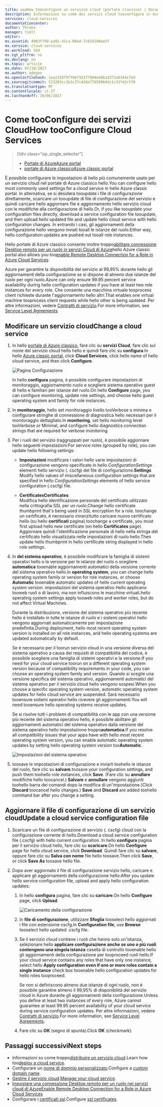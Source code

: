 ```yaml
---
title: aaaHow tooconfigure un servizio cloud (portale classico) | Documenti Microsoft
description: Informazioni su come dei servizi cloud tooconfigure in Azure. Informazioni di configurazione del servizio cloud tooupdate hello e configurare accesso remoto toorole istanze.
services: cloud-services
documentationcenter: 
author: Thraka
manager: timlt
editor: 
ms.assetid: 4902f79d-ea91-41ca-89a4-7c818180ee5f
ms.service: cloud-services
ms.workload: tbd
ms.tgt_pltfrm: na
ms.devlang: na
ms.topic: article
ms.date: 07/18/2017
ms.author: adegeo
ms.openlocfilehash: 1ea2320f97f667153f7984e4d61d373a6344cf6d
ms.sourcegitcommit: 523283cc1b3c37c428e77850964dc1c33742c5f0
ms.translationtype: MT
ms.contentlocale: it-IT
ms.lasthandoff: 10/06/2017
---
```

# <a name="how-tooconfigure-cloud-services"></a><span data-ttu-id="5c5ab-104">Come tooConfigure dei servizi Cloud</span><span class="sxs-lookup"><span data-stu-id="5c5ab-104">How tooConfigure Cloud Services</span></span>
> [!div class="op_single_selector"]
> * [<span data-ttu-id="5c5ab-105">Portale di Azure</span><span class="sxs-lookup"><span data-stu-id="5c5ab-105">Azure portal</span></span>](cloud-services-how-to-configure-portal.md)
> * [<span data-ttu-id="5c5ab-106">portale di Azure classico</span><span class="sxs-lookup"><span data-stu-id="5c5ab-106">Azure classic portal</span></span>](cloud-services-how-to-configure.md)
> 
> 

<span data-ttu-id="5c5ab-107">È possibile configurare le impostazioni di hello più comunemente usato per un servizio cloud nel portale di Azure classico hello.</span><span class="sxs-lookup"><span data-stu-id="5c5ab-107">You can configure hello most commonly used settings for a cloud service in hello Azure classic portal.</span></span> <span data-ttu-id="5c5ab-108">In alternativa, se si desidera tooupdate i file di configurazione direttamente, scaricare un tooupdate di file di configurazione del servizio e quindi caricare hello aggiornare file e aggiornamento hello servizio cloud con le modifiche alla configurazione di hello.</span><span class="sxs-lookup"><span data-stu-id="5c5ab-108">Or, if you like tooupdate your configuration files directly, download a service configuration file tooupdate, and then upload hello updated file and update hello cloud service with hello configuration changes.</span></span> <span data-ttu-id="5c5ab-109">In entrambi i casi, gli aggiornamenti della configurazione hello vengono inviati tooall le istanze del ruolo.</span><span class="sxs-lookup"><span data-stu-id="5c5ab-109">Either way, hello configuration updates are pushed out tooall role instances.</span></span>

<span data-ttu-id="5c5ab-110">Hello portale di Azure classico consente inoltre troppo[abilitare connessione Desktop remoto per un ruolo in servizi Cloud di Azure](cloud-services-role-enable-remote-desktop.md)</span><span class="sxs-lookup"><span data-stu-id="5c5ab-110">hello Azure classic portal also allows you too[enable Remote Desktop Connection for a Role in Azure Cloud Services](cloud-services-role-enable-remote-desktop.md)</span></span>

<span data-ttu-id="5c5ab-111">Azure per garantire la disponibilità del servizio al 99,95% durante hello gli aggiornamenti della configurazione se si dispone di almeno due istanze del ruolo per ogni ruolo.</span><span class="sxs-lookup"><span data-stu-id="5c5ab-111">Azure can only ensure 99.95 percent service availability during hello configuration updates if you have at least two role instances for every role.</span></span> <span data-ttu-id="5c5ab-112">Che consente una macchina virtuale tooprocess client richieste durante l'aggiornamento hello altri.</span><span class="sxs-lookup"><span data-stu-id="5c5ab-112">That enables one virtual machine tooprocess client requests while hello other is being updated.</span></span> <span data-ttu-id="5c5ab-113">Per altre informazioni, vedere [Contratti di servizio](https://azure.microsoft.com/support/legal/sla/).</span><span class="sxs-lookup"><span data-stu-id="5c5ab-113">For more information, see [Service Level Agreements](https://azure.microsoft.com/support/legal/sla/).</span></span>

## <a name="change-a-cloud-service"></a><span data-ttu-id="5c5ab-114">Modificare un servizio cloud</span><span class="sxs-lookup"><span data-stu-id="5c5ab-114">Change a cloud service</span></span>
1. <span data-ttu-id="5c5ab-115">In hello [portale di Azure classico](http://manage.windowsazure.com/), fare clic su **servizi Cloud**, fare clic sul nome del servizio cloud hello hello e quindi fare clic su **configura**.</span><span class="sxs-lookup"><span data-stu-id="5c5ab-115">In hello [Azure classic portal](http://manage.windowsazure.com/), click **Cloud Services**, click hello name of hello cloud service, and then click **Configure**.</span></span>
   
    ![Pagina Configurazione](./media/cloud-services-how-to-configure/CloudServices_ConfigurePage1.png)
   
    <span data-ttu-id="5c5ab-117">In hello **configura** pagina, è possibile configurare impostazioni di monitoraggio, aggiornamento ruolo e scegliere sistema operativo guest di hello e familiari per istanze del ruolo.</span><span class="sxs-lookup"><span data-stu-id="5c5ab-117">On hello **Configure** page, you can configure monitoring, update role settings, and choose hello guest operating system and family for role instances.</span></span> 
2. <span data-ttu-id="5c5ab-118">In **monitoraggio**, hello set monitoraggio livello tooVerbose o minima e configurare stringhe di connessione di diagnostica hello necessari per il monitoraggio dettagliato.</span><span class="sxs-lookup"><span data-stu-id="5c5ab-118">In **monitoring**, set hello monitoring level tooVerbose or Minimal, and configure hello diagnostics connection strings that are required for verbose monitoring.</span></span>
3. <span data-ttu-id="5c5ab-119">Per i ruoli del servizio (raggruppati per ruolo), è possibile aggiornare hello seguenti impostazioni:</span><span class="sxs-lookup"><span data-stu-id="5c5ab-119">For service roles (grouped by role), you can update hello following settings:</span></span>
   
    * <span data-ttu-id="5c5ab-120">**Impostazioni** modificare i valori hello varie impostazioni di configurazione vengono specificate in hello *ConfigurationSettings* elementi hello servizio (. cscfg) del file di configurazione.</span><span class="sxs-lookup"><span data-stu-id="5c5ab-120">**Settings** Modify hello values of miscellaneous configuration settings that are specified in hello *ConfigurationSettings* elements of hello service configuration (.cscfg) file.</span></span>

    * <span data-ttu-id="5c5ab-121">**Certificates**</span><span class="sxs-lookup"><span data-stu-id="5c5ab-121">**Certificates**</span></span>  
        <span data-ttu-id="5c5ab-122">Modifica hello identificazione personale del certificato utilizzato nella crittografia SSL per un ruolo.</span><span class="sxs-lookup"><span data-stu-id="5c5ab-122">Change hello certificate thumbprint that's being used in SSL encryption for a role.</span></span> <span data-ttu-id="5c5ab-123">toochange un certificato, è necessario innanzitutto caricare nuovo certificato hello (su hello **certificati** pagina).</span><span class="sxs-lookup"><span data-stu-id="5c5ab-123">toochange a certificate, you must first upload hello new certificate (on hello **Certificates** page).</span></span> <span data-ttu-id="5c5ab-124">Aggiornare quindi l'identificazione personale di hello nella stringa del certificato hello visualizzata nelle impostazioni di ruolo hello.</span><span class="sxs-lookup"><span data-stu-id="5c5ab-124">Then update hello thumbprint in hello certificate string displayed in hello role settings.</span></span>
4. <span data-ttu-id="5c5ab-125">In **del sistema operativo**, è possibile modificare la famiglia di sistemi operativi hello o la versione per le istanze del ruolo o scegliere **automatica** tooenable aggiornamenti automatici della versione corrente del sistema operativo hello.</span><span class="sxs-lookup"><span data-stu-id="5c5ab-125">In **operating system**, you can change hello operating system family or version for role instances, or choose **Automatic** tooenable automatic updates of hello current operating system version.</span></span> <span data-ttu-id="5c5ab-126">impostazioni del sistema operativo Hello applicano tooweb ruoli o di lavoro, ma non influiscono le macchine virtuali.</span><span class="sxs-lookup"><span data-stu-id="5c5ab-126">hello operating system settings apply tooweb roles and worker roles, but do not affect Virtual Machines.</span></span>
   
    <span data-ttu-id="5c5ab-127">Durante la distribuzione, versione del sistema operativo più recente hello è installato in tutte le istanze di ruolo e i sistemi operativi hello vengono aggiornati automaticamente per impostazione predefinita.</span><span class="sxs-lookup"><span data-stu-id="5c5ab-127">During deployment, hello most recent operating system version is installed on all role instances, and hello operating systems are updated automatically by default.</span></span> 
   
    <span data-ttu-id="5c5ab-128">Se è necessario per il toorun servizio cloud in una versione diversa del sistema operativo a causa dei requisiti di compatibilità del codice, è possibile scegliere una famiglia di sistemi operativi e la versione.</span><span class="sxs-lookup"><span data-stu-id="5c5ab-128">If you need for your cloud service toorun on a different operating system version because of compatibility requirements in your code, you can choose an operating system family and version.</span></span> <span data-ttu-id="5c5ab-129">Quando si sceglie una versione specifica del sistema operativo, aggiornamenti automatici del sistema operativo per il servizio cloud hello vengono sospesi.</span><span class="sxs-lookup"><span data-stu-id="5c5ab-129">When you choose a specific operating system version, automatic operating system updates for hello cloud service are suspended.</span></span> <span data-ttu-id="5c5ab-130">Sarà necessario tooensure sistemi operativi hello ricevere gli aggiornamenti.</span><span class="sxs-lookup"><span data-stu-id="5c5ab-130">You will need tooensure hello operating systems receive updates.</span></span>
   
    <span data-ttu-id="5c5ab-131">Se si risolve tutti i problemi di compatibilità con le app con una versione più recente del sistema operativo hello, è possibile abilitare gli aggiornamenti automatici del sistema operativo dalla versione del sistema operativo hello impostazione troppo**automatica**.</span><span class="sxs-lookup"><span data-stu-id="5c5ab-131">If you resolve all compatibility issues that your apps have with hello most recent operating system version, you can enable automatic operating system updates by setting hello operating system version too**Automatic**.</span></span> 
   
    ![Impostazioni del sistema operativo](./media/cloud-services-how-to-configure/CloudServices_ConfigurePage_OSSettings.png)
5. <span data-ttu-id="5c5ab-133">toosave le impostazioni di configurazione e inviarli toohello le istanze del ruolo, fare clic su **salvare**.</span><span class="sxs-lookup"><span data-stu-id="5c5ab-133">toosave your configuration settings, and push them toohello role instances, click **Save**.</span></span> <span data-ttu-id="5c5ab-134">(Fare clic su **annullare** modifiche hello toocancel.) **Salvare** e **annullare** vengono aggiunti toohello barra dei comandi dopo la modifica di un'impostazione.</span><span class="sxs-lookup"><span data-stu-id="5c5ab-134">(Click **Discard** toocancel hello changes.) **Save** and **Discard** are added toohello command bar after you change a setting.</span></span>

## <a name="update-a-cloud-service-configuration-file"></a><span data-ttu-id="5c5ab-135">Aggiornare il file di configurazione di un servizio cloud</span><span class="sxs-lookup"><span data-stu-id="5c5ab-135">Update a cloud service configuration file</span></span>
1. <span data-ttu-id="5c5ab-136">Scaricare un file di configurazione di servizio (. cscfg) cloud con la configurazione corrente di hello.</span><span class="sxs-lookup"><span data-stu-id="5c5ab-136">Download a cloud service configuration file (.cscfg) with hello current configuration.</span></span> <span data-ttu-id="5c5ab-137">In hello **configura** pagina per il servizio cloud hello, fare clic su **scaricare**.</span><span class="sxs-lookup"><span data-stu-id="5c5ab-137">On hello **Configure** page for hello cloud service, click **Download**.</span></span> <span data-ttu-id="5c5ab-138">Quindi fare clic su **salvare**, oppure fare clic su **Salva con nome** file hello toosave.</span><span class="sxs-lookup"><span data-stu-id="5c5ab-138">Then click **Save**, or click **Save As** toosave hello file.</span></span>
2. <span data-ttu-id="5c5ab-139">Dopo aver aggiornato il file di configurazione servizio hello, caricare e applicare gli aggiornamenti della configurazione hello:</span><span class="sxs-lookup"><span data-stu-id="5c5ab-139">After you update hello service configuration file, upload and apply hello configuration updates:</span></span>
   
   1. <span data-ttu-id="5c5ab-140">In hello **configura** pagina, fare clic su **caricare**.</span><span class="sxs-lookup"><span data-stu-id="5c5ab-140">On hello **Configure** page, click **Upload**.</span></span>
      
       ![Caricamento della configurazione](./media/cloud-services-how-to-configure/CloudServices_UploadConfigFile.png)
   2. <span data-ttu-id="5c5ab-142">In **file di configurazione**, utilizzare **Sfoglia** tooselect hello aggiornati i file con estensione cscfg.</span><span class="sxs-lookup"><span data-stu-id="5c5ab-142">In **Configuration file**, use **Browse** tooselect hello updated .cscfg file.</span></span>
   3. <span data-ttu-id="5c5ab-143">Se il servizio cloud contiene i ruoli che hanno solo un'istanza, selezionare hello **applicare configurazione anche se uno o più ruoli contengono una singola istanza** casella di controllo tooenable hello gli aggiornamenti della configurazione per tooproceed ruoli hello.</span><span class="sxs-lookup"><span data-stu-id="5c5ab-143">If your cloud service contains any roles that have only one instance, select hello **Apply configuration even if one or more roles contain a single instance** check box tooenable hello configuration updates for hello roles tooproceed.</span></span>
      
       <span data-ttu-id="5c5ab-144">Se non si definiscono almeno due istanze di ogni ruolo, non è possibile garantire almeno il 99,95% di disponibilità del servizio cloud in Azure durante gli aggiornamenti della configurazione.</span><span class="sxs-lookup"><span data-stu-id="5c5ab-144">Unless you define at least two instances of every role, Azure cannot guarantee at least 99.95 percent availability of your cloud service during service configuration updates.</span></span> <span data-ttu-id="5c5ab-145">Per altre informazioni, vedere [Contratti di servizio](https://azure.microsoft.com/support/legal/sla/).</span><span class="sxs-lookup"><span data-stu-id="5c5ab-145">For more information, see [Service Level Agreements](https://azure.microsoft.com/support/legal/sla/).</span></span>
   4. <span data-ttu-id="5c5ab-146">Fare clic su **OK** (segno di spunta).</span><span class="sxs-lookup"><span data-stu-id="5c5ab-146">Click **OK** (checkmark).</span></span> 

## <a name="next-steps"></a><span data-ttu-id="5c5ab-147">Passaggi successivi</span><span class="sxs-lookup"><span data-stu-id="5c5ab-147">Next steps</span></span>
* <span data-ttu-id="5c5ab-148">Informazioni su come troppo[distribuire un servizio cloud](cloud-services-how-to-create-deploy.md).</span><span class="sxs-lookup"><span data-stu-id="5c5ab-148">Learn how too[deploy a cloud service](cloud-services-how-to-create-deploy.md).</span></span>
* <span data-ttu-id="5c5ab-149">Configurare un [nome di dominio personalizzato](cloud-services-custom-domain-name.md).</span><span class="sxs-lookup"><span data-stu-id="5c5ab-149">Configure a [custom domain name](cloud-services-custom-domain-name.md).</span></span>
* <span data-ttu-id="5c5ab-150">[Gestire il servizio cloud](cloud-services-how-to-manage.md).</span><span class="sxs-lookup"><span data-stu-id="5c5ab-150">[Manage your cloud service](cloud-services-how-to-manage.md).</span></span>
* [<span data-ttu-id="5c5ab-151">Impostare una connessione Desktop remoto per un ruolo nei servizi cloud di Azure</span><span class="sxs-lookup"><span data-stu-id="5c5ab-151">Enable Remote Desktop Connection for a Role in Azure Cloud Services</span></span>](cloud-services-role-enable-remote-desktop.md)
* <span data-ttu-id="5c5ab-152">Configurare i [certificati ssl](cloud-services-configure-ssl-certificate.md).</span><span class="sxs-lookup"><span data-stu-id="5c5ab-152">Configure [ssl certificates](cloud-services-configure-ssl-certificate.md).</span></span>

